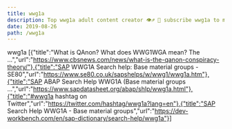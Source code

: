 ```yaml
---
title: wwg1a
description: Top wwg1a adult content creator 👁♐️ 👑 subscribe wwg1a to my porn site below IG wwg1a
date: 2019-08-26
path: /wwg1a
---
```


wwg1a
[{"title":"What is QAnon? What does WWG1WGA mean? The ...","url":"https://www.cbsnews.com/news/what-is-the-qanon-conspiracy-theory/"},{"title":"SAP WWG1A Search help: Base material groups - SE80","url":"https://www.se80.co.uk/sapshelps/w/wwg1/wwg1a.htm"},{"title":"SAP ABAP Search Help WWG1A (Base material groups ...","url":"https://www.sapdatasheet.org/abap/shlp/wwg1a.html"},{"title":"#wwg1a hashtag on Twitter","url":"https://twitter.com/hashtag/wwg1a?lang=en"},{"title":"SAP Search Help WWG1A - Base material groups","url":"https://dev-workbench.com/en/sap-dictionary/search-help/wwg1a"}]

